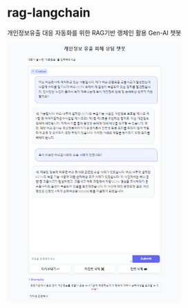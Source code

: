 # rag-langchain
개인정보유출 대응 자동화를 위한 RAG기반 랭체인 활용 Gen-AI 챗봇

<img src="images//KakaoTalk_20240225_194444497.png" height = "600px" width="400px"></img>
